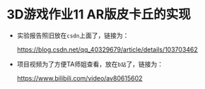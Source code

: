 # 3D游戏作业11 AR版皮卡丘的实现


* 实验报告照旧放在`csdn`上面了，链接为：

  <https://blog.csdn.net/qq_40329679/article/details/103703462>

* 项目视频为了方便TA师姐查看，放在`b站`了，链接为：

  <https://www.bilibili.com/video/av80615602>


